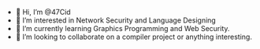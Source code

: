 - 👋 Hi, I’m @47Cid
- 👀 I’m interested in Network Security and Language Designing
- 🌱 I’m currently learning Graphics Programming and Web Security.
- 💞️ I’m looking to collaborate on a compiler project or anything interesting.

<!---
47Cid/47Cid is a ✨ special ✨ repository because its `README.md` (this file) appears on your GitHub profile.
You can click the Preview link to take a look at your changes.
--->
